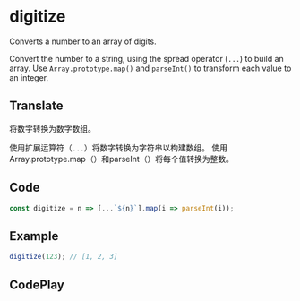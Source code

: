 # digitize

Converts a number to an array of digits.

Convert the number to a string, using the spread operator (`...`) to build an array.
Use `Array.prototype.map()` and `parseInt()` to transform each value to an integer.

## Translate

将数字转换为数字数组。

使用扩展运算符（`...`）将数字转换为字符串以构建数组。
使用Array.prototype.map（）和parseInt（）将每个值转换为整数。

## Code

```js
const digitize = n => [...`${n}`].map(i => parseInt(i));
```

## Example

```js
digitize(123); // [1, 2, 3]
```

## CodePlay

<template>
  <code-play codeplay-id="" />
</template>
